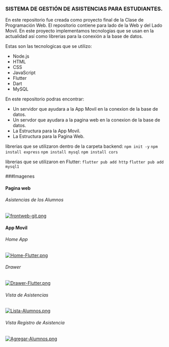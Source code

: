 ### SISTEMA DE GESTIÓN DE ASISTENCIAS PARA ESTUDIANTES.
En este repositorio fue creada como proyecto final de la Clase de Programación Web. El repositorio contiene para lado de la Web y del Lado Movil. En este proyecto implementamos tecnologias que se usan en la actualidad así como librerias para la conexión a la base de datos. 

Estas son las tecnologicas que se utilizo:
- Node.js
- HTML
- CSS
- JavaScript
- Flutter
- Dart
- MySQL

En este repositorio podras encontrar:
- Un servidor que ayudara a la App Movil en la conexion de la base de datos.
- Un servdor que ayudara a la pagina web en la conexion de la base de  datos.
- La Estructura para la App Movil.
- La Estructura para la Pagina Web.

librerias que se utilizaron dentro de la carpeta backend:
`npm init -y`
`npm install express`
`npm install mysql`
`npm install cors`

librerias que se utilizaron en Flutter:
`flutter pub add http`
`flutter pub add mysql1`

###Imagenes
#### Pagina web
###### Asistencias de los Alumnos
[![frontweb-git.png](https://i.postimg.cc/VsDp2XG3/frontweb-git.png)](https://postimg.cc/vDx0Vxdz)

#### App Movil
###### Home App
[![Home-Flutter.png](https://i.postimg.cc/L8X4tSyG/Home-Flutter.png)](https://postimg.cc/3dsHhsQZ)
###### Drawer
[![Drawer-Flutter.png](https://i.postimg.cc/Y91trC9L/Drawer-Flutter.png)](https://postimg.cc/ftTG5ZYM)
###### Vista de Asistencias
[![Lista-Alumnos.png](https://i.postimg.cc/KjqwF6ng/Lista-Alumnos.png)](https://postimg.cc/vxn3tS2Q)
###### Vista Registro de Asistencia
[![Agregar-Alumnos.png](https://i.postimg.cc/g2RSBXBh/Agregar-Alumnos.png)](https://postimg.cc/cvxBvHW1)
